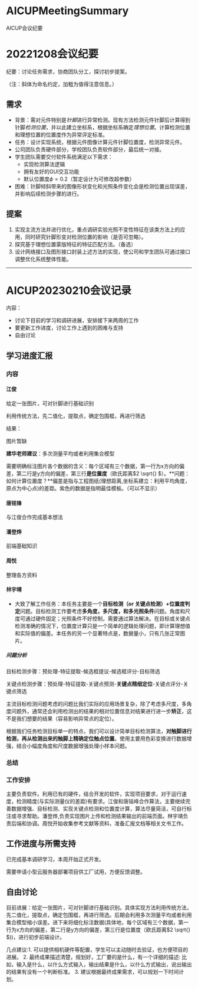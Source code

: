 # AICUPMeetingSummary
AICUP会议纪要


# 20221208会议纪要

纪要：讨论任务需求，协商团队分工，探讨初步提案。

（注：斜体为命名约定，加粗为值得注意信息。）
## 需求

- 背景：需对元件特别是*针脚*进行异常检测。现有方法检测元件针脚后计算得到针脚*检测位置*，并以此建立坐标系，根据坐标系确定*理想位置*。计算检测位置和理想位置的位置度作为异常评定标准。
- 任务：设计实现系统，根据元件图像计算元件针脚位置度，检测异常元件。
- 公司团队负责硬件部分，学校团队负责软件部分，最后统一对接。
- 学生团队需要交付软件系统满足以下需求：
  - 实现检测算法逻辑
  - 拥有友好的GUI交互功能
  - 默认位置度$\phi=0.2$（暂定设计为可修改超参数）
- 困难：针脚倾斜带来的图像形状变化和光照条件变化会是检测位置出现误差，并影响后续检测步骤的进行。

## 提案

1. 实现主流方法并进行优化，重点调研实验光照不变性特征在该类方法上的应用，同时研究针脚形变对检测位置的影响（是否可忽略）。
2. 探究基于理想位置蒙版特征的特征匹配方法。（备选）
3. 设计网络接口及图形接口封装上述方法的实现，使公司和学生团队可通过接口调整优化系统整体性能。

---

# AICUP20230210会议记录

内容：

- 讨论下目前的学习和调研进展，安排接下来两周的工作
- 要更新工作进度，讨论工作上遇到的困难与支持
- 自由讨论


## 学习进度汇报

### 内容

#### 江俊

给定一张图片，可对针脚进行基础识别

利用传统方法，先二值化，提取点，确定包围框，再进行筛选

结果：

图片暂缺

**建华老师建议**：多次测量平均或者利用集合模型



需要明确标注图片各个数据的含义：每个区域有三个数据，第一行为x方向的偏差，第二行是y方向的偏差，第三行**是位置度**（欧氏距离$2 \sqrt{} $）。**问题：如何计算位置度？**偏差是指与工程图纸(理想距离,坐标系建立：利用平均角度，原点为中心点)的差距。紫色的数据是指明最佳模板。（可以不显示）



#### 唐铭锋

与江俊合作完成基本想法

#### 潘登烨

前端基础知识

#### 周悦

整理各方资料

#### 林宇靖

- 大致了解工作任务：本任务主要是一个**目标检测（or 关键点检测）+位置度判定**问题。目标检测工作要考虑**多角度，多尺度，和多光照条件**问题。角度和尺度可通过硬件固定；光照条件不好控制，需要通过算法解决。在目标或关键点检测准确的情况下，位置度计算只是一个简单的逻辑处理问题，即计算理想值和实际值的偏差。本任务的另一个显著特点是，数据量小，只有几张正常图片。

##### 问题分析

目标检测步骤：预处理-特征提取-候选框提议-候选框评分-目标筛选

关键点检测步骤：预处理-特征提取-关键点预测-**关键点精细定位**-关键点评分-关键点筛选

主流目标检测问题考虑的问题比我们实际的应用场景复杂，除了考虑多尺度，多角度问题外，通常还会利用检测出的结果的相对位置信息对结果进行进一步**矫正**，这不是我们想要的结果（容易影响异常点的定位）。

根据我们任务检测目标单一的特点，我们可以设计简单目标检测算法，**对触脚进行检测，再从检测出来的触脚上精确定位触点位置**。使用主要用色彩变换进行数据增强，结合小幅度角度和尺度数据增强处理小样本问题。

### 总结

### 工作安排

主要负责软件。利用已有的硬件，结合开发的软件，实现项目要求，对于运行速度，检测精度(与实际测量仪的差距)有要求。江俊和唐铭峰合作算法，主要继续完善数据增强、目标检测、实现关键点检测和位置度计算，算法尽量简洁，可自行标注或寻求帮助。潘登烨,负责实现图片上传和检测结果输出的前端页面。林宇靖负责后端和协调。周悦开始收集参考文献等资料，准备汇报文档等相关文书工作。

## 工作进度与所需支持

已完成基本调研学习，本周开始正式开发。

需要申请小型云服务器部署项目供工厂试用，方便反馈调整。

## 自由讨论

目前进展：给定一张图片，可对针脚进行基础识别。具体实现方法利用传统方法，先二值化，提取点，确定包围框，再进行筛选。后期会利用多次测量平均或者利用集合模型缩小误差。进下来将细化标注数据(具体地，每个区域有三个数据，第一行为x方向的偏差，第二行是y方向的偏差，第三行是位置度（欧氏距离$2 \sqrt{} $))，进行初步前端设计。



几点建议:1. 可以提供相机硬件等配置，学生可以主动随时去验证，也方便项目的进展。
2. 最终成果描述清楚，规划好，工厂要的是什么，有一个详细的描述: 比如，输入是什么，以什么方式输入，输出结果是什么，以什么方式输出，说出输出的结果有没有一个判断标准。
3. 建议根据最终成果需求，可以规划一下时间计划。
